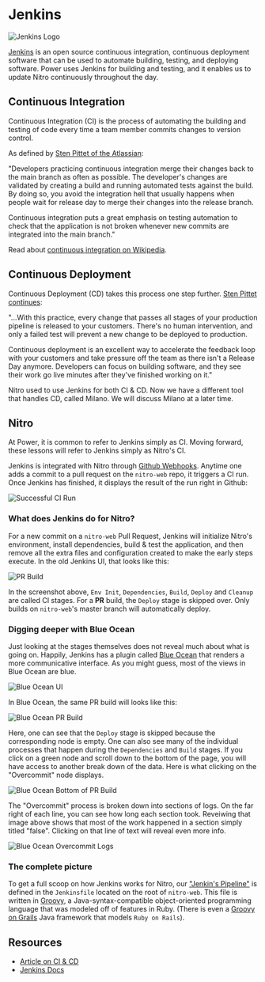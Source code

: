 # Jenkins

![Jenkins Logo](https://raw.githubusercontent.com/powerhome/phrg-jenkins/master/Jenkins-Logo.png?raw=true "Jenkins Logo")

[Jenkins](https://github.com/jenkinsci/jenkins) is an open source continuous integration, continuous deployment software that can be used to automate building, testing, and deploying software. Power uses Jenkins for building and testing, and it enables us to update Nitro continuously throughout the day.

## Continuous Integration

Continuous Integration (CI) is the process of automating the building and testing of code every time a team member commits changes to version control.

As defined by [Sten Pittet of the Atlassian](https://www.atlassian.com/continuous-delivery/ci-vs-ci-vs-cd):

"Developers practicing continuous integration merge their changes back to the main branch as often as possible. The developer's changes are validated by creating a build and running automated tests against the build. By doing so, you avoid the integration hell that usually happens when people wait for release day to merge their changes into the release branch.

Continuous integration puts a great emphasis on testing automation to check that the application is not broken whenever new commits are integrated into the main branch."

Read about [continuous integration on Wikipedia](https://en.wikipedia.org/wiki/Continuous_integration).

## Continuous Deployment

Continuous Deployment (CD) takes this process one step further. [Sten Pittet continues](https://www.atlassian.com/continuous-delivery/ci-vs-ci-vs-cd):

"...With this practice, every change that passes all stages of your production pipeline is released to your customers. There's no human intervention, and only a failed test will prevent a new change to be deployed to production.

Continuous deployment is an excellent way to accelerate the feedback loop with your customers and take pressure off the team as there isn't a Release Day anymore. Developers can focus on building software, and they see their work go live minutes after they've finished working on it."

Nitro used to use Jenkins for both CI & CD. Now we have a different tool that handles CD, called Milano. We will discuss Milano at a later time.

## Nitro

At Power, it is common to refer to Jenkins simply as CI. Moving forward, these lessons will refer to Jenkins simply as Nitro's CI.

Jenkins is integrated with Nitro through [Github Webhooks](https://help.github.com/articles/about-webhooks/). Anytime one adds a commit to a pull request on the `nitro-web` repo, it triggers a CI run. Once Jenkins has finished, it displays the result of the run right in Github:

![Successful CI Run](https://raw.githubusercontent.com/powerhome/phrg-jenkins/master/GreenCIRun.png?raw=true "Successful CI Run")

### What does Jenkins do for Nitro?

For a new commit on a `nitro-web` Pull Request, Jenkins will initialize Nitro's environment, install dependencies, build & test the application, and then remove all the extra files and configuration created to make the early steps execute. In the old Jenkins UI, that looks like this:

![PR Build](https://raw.githubusercontent.com/powerhome/phrg-jenkins/master/PR-9136-Old-Jenkins-UI.png?raw=true "PR Build")

In the screenshot above, `Env Init`, `Dependencies`, `Build`, `Deploy` and `Cleanup` are called CI stages. For a **PR** build, the `Deploy` stage is skipped over. Only builds on `nitro-web`'s master branch will automatically deploy.

### Digging deeper with Blue Ocean

Just looking at the stages themselves does not reveal much about what is going on. Happily, Jenkins has a plugin called [Blue Ocean](https://jenkins.io/projects/blueocean/) that renders a more communicative interface. As you might guess, most of the views in Blue Ocean are blue.

![Blue Ocean UI](https://raw.githubusercontent.com/powerhome/phrg-jenkins/master/Blue-Ocean-UI.png?raw=true "Blue Ocean UI")

In Blue Ocean, the same PR build will looks like this:

![Blue Ocean PR Build](https://raw.githubusercontent.com/powerhome/phrg-jenkins/master/Build-View-in-Blue-Ocean.png?raw=true "Blue Ocean PR Build")

Here, one can see that the `Deploy` stage is skipped because the corresponding node is empty. One can also see many of the individual processes that happen during the `Dependencies` and `Build` stages. If you click on a green node and scroll down to the bottom of the page, you will have access to another break down of the data. Here is what clicking on the "Overcommit" node displays.

![Blue Ocean Bottom of PR Build](https://raw.githubusercontent.com/powerhome/phrg-jenkins/master/Overcommit-Overview-in-Blue-Ocean.png?raw=true "Blue Ocean Bottom of PR Build")

The "Overcommit" process is broken down into sections of logs. On the far right of each line, you can see how long each section took. Reveiwing that image above shows that most of the work happened in a section simply titled "false". Clicking on that line of text will reveal even more info.

![Blue Ocean Overcommit Logs](https://raw.githubusercontent.com/powerhome/phrg-jenkins/master/Overcommit-Logs.png?raw=true "Blue Ocean Overcommit Logs")

### The complete picture

To get a full scoop on how Jenkins works for Nitro, our ["Jenkin's Pipeline"](https://jenkins.io/doc/book/pipeline/) is defined in the `Jenkinsfile` located on the root of `nitro-web`. This file is written in [Groovy](http://groovy-lang.org/), a Java-syntax-compatible object-oriented programming language that was modeled off of features in Ruby. (There is even a [Groovy on Grails](https://grails.org/) Java framework that models `Ruby on Rails`).

## Resources

- [Article on CI & CD](https://www.atlassian.com/continuous-delivery/ci-vs-ci-vs-cd)
- [Jenkins Docs](https://jenkins.io/doc/)
